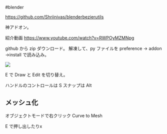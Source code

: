 #blender 


https://github.com/Shriinivas/blenderbezierutils

神アドオン。

紹介動画
https://www.youtube.com/watch?v=RWPOyMZMNpg


github から zip ダウンロード。
解凍して、py ファイルを
preference -> addon ->install で読み込み。

![](image-kol1a3i4.png)

E で Draw と Edit を切り替え。

ハンドルのコントロールは S
スナップは Alt

## メッシュ化

オブジェクトモードで右クリック Curve to Mesh

E で押し出したりx